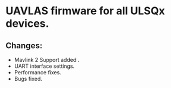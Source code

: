 # UAVLAS firmware for all ULSQx devices.
## Changes: 
* Mavlink 2 Support added .
* UART interface settings.
* Performance fixes.
* Bugs fixed.
